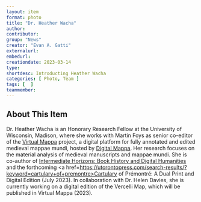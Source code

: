 ```yaml
---
layout: item
format: photo
title: "Dr. Heather Wacha"
author: 
contributor: 
group: "News"
creator: "Evan A. Gatti"
externalurl: 
embedurl: 
creationdate: 2023-03-14
type:
shortdesc: Introducting Heather Wacha
categories: [ Photo, Team ]
tags: [  ]
teammember: 
---
```

## About This Item
Dr. Heather Wacha is an Honorary Research Fellow at the University of Wisconsin, Madison, where she works with Martin Foys as senior co-editor of the <a href=https://sims2.digitalmappa.org/36>Virtual Mappa</a> project, a digital platform for fully annotated and edited medieval mappae mundi, hosted by <a href=https://www.digitalmappa.org/>Digital Mappa</a>. Her research focuses on the material analysis of medieval manuscripts and mappae mundi. She is co-author of <a href=https://uwpress.wisc.edu/books/5809.htm>Intermediate Horizons: Book History and Digital Humanities</a> and the forthcoming <a href=https://utorontopress.com/search-results/?keyword=cartulary+of+premontre>Cartulary of Prémontré: A Dual Print and Digital Edition (July 2023)</a>. In collaboration with Dr. Helen Davies, she is currently working on a digital edition of the Vercelli Map, which will be published in Virtual Mappa (2023).
